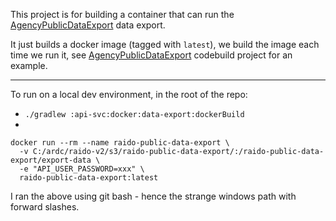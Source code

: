 This project is for building a container that can run the 
[AgencyPublicDataExport](../../spring/src/main/java/raido/export/AgencyPublicDataExport.java)
data export.

It just builds a docker image (tagged with `latest`), we build the image each 
time we run it, see
[AgencyPublicDataExport](https://github.com/au-research/raido-v2-aws-private/blob/main/raido-root/lib/demo/raido/RaidoDbCodeBuild.ts)
codebuild project for an example.

---

To run on a local dev environment, in the root of the repo:


* `./gradlew :api-svc:docker:data-export:dockerBuild`
*
```
docker run --rm --name raido-public-data-export \
  -v C:/ardc/raido-v2/s3/raido-public-data-export/:/raido-public-data-export/export-data \
  -e "API_USER_PASSWORD=xxx" \
  raido-public-data-export:latest
```

I ran the above using git bash - hence the strange windows path with forward 
slashes. 